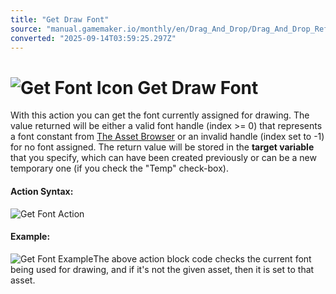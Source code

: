 ```yaml
---
title: "Get Draw Font"
source: "manual.gamemaker.io/monthly/en/Drag_And_Drop/Drag_And_Drop_Reference/Drawing/Get_Draw_Font.htm"
converted: "2025-09-14T03:59:25.297Z"
---
```


# ![Get Font Icon](../../../assets/Images/Scripting_Reference/Drag_And_Drop/Reference/Drawing/i_Drawing_Get_Font.png) Get Draw Font

With this action you can get the font currently assigned for drawing. The value returned will be either a valid font handle (index >= 0) that represents a font constant from [The Asset Browser](../../../Introduction/The_Asset_Browser.md) or an invalid handle (index set to -1) for no font assigned. The return value will be stored in the **target variable** that you specify, which can have been created previously or can be a new temporary one (if you check the "Temp" check-box).

#### Action Syntax:

![Get Font Action](../../../assets/Images/Scripting_Reference/Drag_And_Drop/Reference/Drawing/a_Drawing_Get_Font.png)

#### Example:

![Get Font Example](../../../assets/Images/Scripting_Reference/Drag_And_Drop/Reference/Drawing/e_Drawing_Get_Font.png)The above action block code checks the current font being used for drawing, and if it's not the given asset, then it is set to that asset.